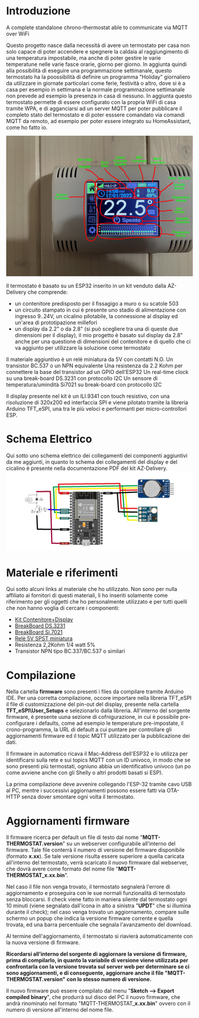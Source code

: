 # Introduzione
A complete standalone chrono-thermostat able to communicate via MQTT over WiFi

Questo progetto nasce dalla necessità di avere un termostato per casa non solo capace di poter accendere e spegnere la caldaia al raggiungimento di una  temperatura impostabile, ma anche di poter gestire le varie temperatune nelle varie fasce orarie, giorno per giorno.
In aggiunta quindi alla possibilità di eseguire una programmazione settimanale, questo termostato ha la poossibilità di definire un programma "Holiday" giornaliero da utilizzare in giornate particolari come ferie, festività o altro, dove si è a casa per esempio in settimana e la normale programmazione settimanale non prevede ad esempio la presenza in casa di nessuno.
In aggiunta questo termostato permette di essere configurato con la propria WiFi di casa tramite WPA, e di agganciarsi ad un server MQTT per poter pubblicare il completo stato del termostato e di poter esssere comandato via comandi MQTT da remoto, ad esempio per poter essere integrato su HomeAssistant, come ho fatto io.

![Home Screen](./sample_pictures/1_Home.jpg)

Il termostato è basato su un ESP32 inserito in un kit venduto dalla AZ-Delivery che comprende:
- un contenitore predisposto per il fissagigo a muro o su scatole 503
- un circuito stampato in cui è presente uno stadio di alimentazione con ingresso 9..24V, un cicalino pilotabile, la connessione al display ed un'area di prototipazione millefori
- un display da 2.2" o da 2.8" (si può scegliere tra una di queste due dimensioni per il display), il mio progetto è basato sul display da 2.8" anche per una questione di dimensioni del contenitore e di quello che ci va aggiunto per utilizzare la soluzione come termostato

Il materiale aggiuntivo è un relè miniatura da 5V con contatti N.O.
Un transistor BC.537 o un NPN equivalente
Una resistenza da 2.2 Kohm per connettere la base del transistor ad un GPIO dell'ESP32
Un real-time clock su una break-board DS.3231 con protocollo I2C
Un sensore di temperatura/umindità Si7021 su break-board con protocollo I2C

Il display presente nel kit è un ILI.9341 con touch resistivo, con una risoluzione di 320x200 ed interfaccia SPI e viene pilotato tramite la libreria Arduino TFT_eSPI, una tra le più veloci e performanti per micro-controllori ESP.

# Schema Elettrico
Qui sotto uno schema elettrico dei collegamenti dei componenti aggiuntivi da me aggiunti, in quanto lo schema dei collegamenti del display e del cicalino è presente nella documentazione PDF del kit AZ-Delivery.
![Home Screen](./sample_pictures/Schematics.jpg)


# Materiale e riferimenti
Qui sotto alcuni links al materiale che ho utilizzato. Non sono per nulla affiliato ai fornitori di questi materiali, li ho inseriti solamente come riferimento per gli oggetti che ho personalmente utilizzato e per tutti quelli che non hanno voglia di cercare i componenti:

- [Kit Contenitore+Display](https://amzn.eu/d/6OSxUhz)
- [BreakBoard DS.3231](https://amzn.eu/d/7noOq9g)
- [BreakBoard Si.7021](https://amzn.eu/d/eylJAoo)
- [Relè 5V SPST miniatura](https://it.rs-online.com/web/p/rele-di-segnale/8154893)
- Resistenza 2,2Kohm 1/4 watt 5%
- Transistor NPN tipo BC.337/BC.537 o similari

# Compilazione
Nella cartella **firmware** sono presenti i files da compilare tramite Arduino IDE.
Per una corretta compilazione, occore importare nella libreria TFT_eSPI il file di customizzazione del pin-out del display, presente nella cartella **TFT_eSPI\User_Setups** e selezionarlo dalla libreria.
All'interno del sorgente firmware, è presente uuna sezione di cofnigurazione, in cui è possibile pre-configurare i defaults, come ad esempio le temperature pre-impostate, il crono-programma, la URL di default a cui puntare per controllare gli aggiornamenti firmware ed il topic MQTT utilizzato per la pubblicazione dei dati.

Il firmware in automatico ricava il Mac-Address dell'ESP32 e lo utilizza per identificarsi sulla rete e sui topics MQTT con un ID univoco, in modo che se sono presenti più termostati, ogniuno abbia un identificativo univoco (un po come avviene anche con gli Shelly o altri prodotti basati si ESP).

La prima compilazione deve avvenire collegando l'ESP-32 tramite cavo USB al PC, mentre i successivi aggiornamenti possono essere fatti via OTA-HTTP senza dover smontare ogni volta il termostato.

# Aggiornamenti firmware
Il firmware ricerca per default un file di testo dal nome "**MQTT-THERMOSTAT.version**" su un webserver configurabile all'interno del firmware. Tale file conterrà il numero di versione del firmware disponibile (formato **x.xx**). Se tale versione risulta essere superiore a quella caricata all'interno del termostato, verrà scaricato il nuovo firmware dal webserver, che dovrà avere come formato del nome file "**MQTT-THERMOSTAT_x.xx.bin**".

Nel caso il file non venga trovato, il termostato segnalerà l'errore di aggiornamento e proseguira con le sue normali funzionalità di termostato senza bloccarsi.
Il check viene fatto in maniera silente dal termostato ogni 10 minuti (viene segnalato dall'icona in alto a sinistra "**UPDT**" che si illumina durante il check); nel caso venga trovato un aggiornamento, compare sulle schermo un popup che indica la versione firmware corrente e quella trovata, ed una barra percentuale che segnala l'avanzamento del download. 

Al termine dell'aggiornamento, il termostato si riavierà automaticamente con la nuova versione di firmware.

**Ricordarsi all'interno del sorgente di aggiornare la versione di firmware, prima di compilarlo, in quanto la variabile di versione viene utilizzata per confrontarla con la versione trovata sul server web per determinare se ci sono aggiornamenti, e di conseguente, aggiornare anche il file "**MQTT-THERMOSTAT.version**" con lo stesso numero di versione.**

Il nuovo firmware può essere compilato dal menu "**Sketch --> Export compiled binary**", che produrrà sul disco del PC il nuovo firmware, che andrà rinominato nel formato "MQTT-THERMOSTAT_**x.xx.bin**" ovvero con il numero di versione all'interno del nome file.
